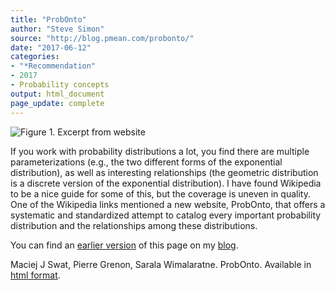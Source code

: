 ```yaml
---
title: "ProbOnto"
author: "Steve Simon"
source: "http://blog.pmean.com/probonto/"
date: "2017-06-12"
categories:
- "*Recommendation"
- 2017
- Probability concepts
output: html_document
page_update: complete
---
```


![Figure 1. Excerpt from website](http://www.pmean.com/new-images/17/probonto01.png)

<div class="notes">

If you work with probability distributions a lot, you find there are multiple parameterizations (e.g., the two different forms of the exponential distribution), as well as interesting relationships (the geometric distribution is a discrete version of the exponential distribution). I have found Wikipedia to be a nice guide for some of this, but the coverage is uneven in quality. One of the Wikipedia links mentioned a new website, ProbOnto, that offers a systematic and standardized attempt to catalog every important probability distribution and the relationships among these distributions.

You can find an [earlier version][sim1] of this page on my [blog][sim2].

[sim1]: http://blog.pmean.com/probonto/
[sim2]: http://blog.pmean.com

Maciej J Swat, Pierre Grenon, Sarala Wimalaratne. ProbOnto. Available in [html format][pro1].

[pro1]: https://sites.google.com/site/probonto/home

</div>




